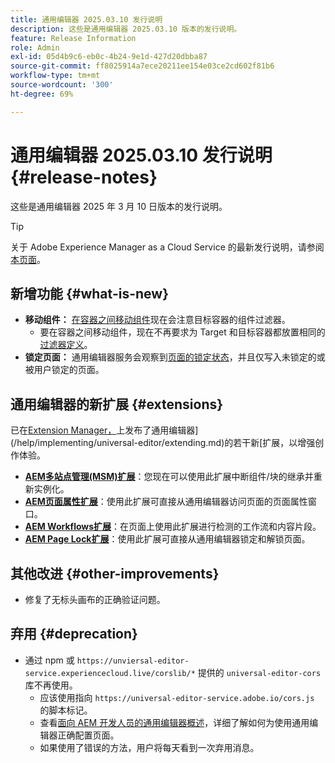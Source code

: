 ```yaml
---
title: 通用编辑器 2025.03.10 发行说明
description: 这些是通用编辑器 2025.03.10 版本的发行说明。
feature: Release Information
role: Admin
exl-id: 05d4b9c6-eb0c-4b24-9e1d-427d20dbba87
source-git-commit: ff8025914a7ece20211ee154e03ce2cd602f81b6
workflow-type: tm+mt
source-wordcount: '300'
ht-degree: 69%

---
```


# 通用编辑器 2025.03.10 发行说明 {#release-notes}

这些是通用编辑器 2025 年 3 月 10 日版本的发行说明。

>[!TIP]
>
>关于 Adobe Experience Manager as a Cloud Service 的最新发行说明，请参阅[本页面](/help/release-notes/release-notes-cloud/release-notes-current.md)。

## 新增功能 {#what-is-new}

* **移动组件：** [在容器之间移动组件](/help/sites-cloud/authoring/universal-editor/authoring.md#reordering-components)现在会注意目标容器的组件过滤器。
   * 要在容器之间移动组件，现在不再要求为 Target 和目标容器都放置相同的[过滤器定义](/help/implementing/universal-editor/filtering.md)。
* **锁定页面：** 通用编辑器服务会观察到[页面的锁定状态](/help/sites-cloud/authoring/sites-console/managing-pages.md#locking-a-page)，并且仅写入未锁定的或被用户锁定的页面。

## 通用编辑器的新扩展 {#extensions}

已在[Extension Manager，](https://developer.adobe.com/uix/docs/extension-manager/)上发布了通用编辑器](/help/implementing/universal-editor/extending.md)的若干新[扩展，以增强创作体验。

* **[AEM多站点管理(MSM)扩展](/help/sites-cloud/authoring/universal-editor/authoring.md#inheritance)**：您现在可以使用此扩展中断组件/块的继承并重新实例化。
* **[AEM页面属性扩展](/help/sites-cloud/authoring/universal-editor/authoring.md#page-properties)**：使用此扩展可直接从通用编辑器访问页面的页面属性窗口。
* **[AEM Workflows扩展](/help/sites-cloud/authoring/universal-editor/authoring.md#workflows)**：在页面上使用此扩展进行检测的工作流和内容片段。
* **[AEM Page Lock扩展](/help/sites-cloud/authoring/universal-editor/authoring.md#locking-pages)**：使用此扩展可直接从通用编辑器锁定和解锁页面。

## 其他改进 {#other-improvements}

* 修复了无标头画布的正确验证问题。

## 弃用 {#deprecation}

* 通过 npm 或 `https://unviersal-editor-service.experiencecloud.live/corslib/*` 提供的 `universal-editor-cors` 库不再使用。
   * 应该使用指向 `https://universal-editor-service.adobe.io/cors.js` 的脚本标记。
   * 查看[面向 AEM 开发人员的通用编辑器概述](/help/implementing/universal-editor/developer-overview.md)，详细了解如何为使用通用编辑器正确配置页面。
   * 如果使用了错误的方法，用户将每天看到一次弃用消息。
